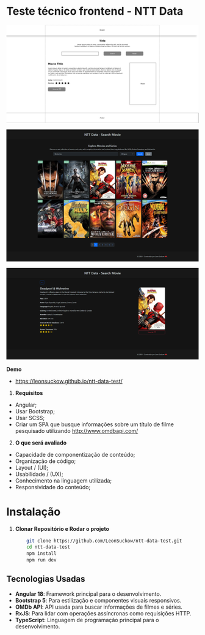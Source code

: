 # Teste técnico frontend - NTT Data

![Wireframe](https://github.com/LeonSuckow/ntt-data-test/blob/master/public/assets/NTT%20Data%20-%20WireFrame.png?raw=true)

![ListScreen](https://github.com/LeonSuckow/ntt-data-test/blob/master/public/assets/list-screen.png?raw=true)

![DetailScreen](https://github.com/LeonSuckow/ntt-data-test/blob/master/public/assets/detail-screen.png?raw=true)

**Demo**
 - https://leonsuckow.github.io/ntt-data-test/


1. **Requisitos**
- Angular;
- Usar Bootstrap;
- Usar SCSS;
- Criar um SPA que busque informações sobre um título de filme pesquisado utilizando http://www.omdbapi.com/

2. **O que será avaliado**
- Capacidade de componentização de conteúdo;
- Organização de código;
- Layout / (UI);
- Usabilidade / (UX);
- Conhecimento na linguagem utilizada;
- Responsividade do conteúdo;

# Instalação

1. **Clonar Repositório e Rodar o projeto**
   ```bash
       git clone https://github.com/LeonSuckow/ntt-data-test.git
       cd ntt-data-test
       npm install
       npm run dev
   ```

## Tecnologias Usadas
- **Angular 18**: Framework principal para o desenvolvimento.
- **Bootstrap 5**: Para estilização e componentes visuais responsivos.
- **OMDb API**: API usada para buscar informações de filmes e séries.
- **RxJS**: Para lidar com operações assíncronas como requisições HTTP.
- **TypeScript**: Linguagem de programação principal para o desenvolvimento.
